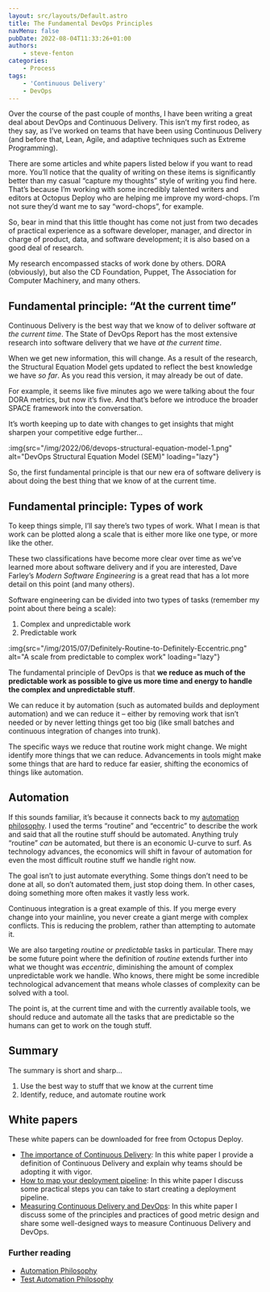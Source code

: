```yaml
---
layout: src/layouts/Default.astro
title: The Fundamental DevOps Principles
navMenu: false
pubDate: 2022-08-04T11:33:26+01:00
authors:
    - steve-fenton
categories:
    - Process
tags:
    - 'Continuous Delivery'
    - DevOps
---
```


Over the course of the past couple of months, I have been writing a great deal about DevOps and Continuous Delivery. This isn’t my first rodeo, as they say, as I’ve worked on teams that have been using Continuous Delivery (and before that, Lean, Agile, and adaptive techniques such as Extreme Programming).

There are some articles and white papers listed below if you want to read more. You’ll notice that the quality of writing on these items is significantly better than my casual “capture my thoughts” style of writing you find here. That’s because I’m working with some incredibly talented writers and editors at Octopus Deploy who are helping me improve my word-chops. I’m not sure they’d want me to say “word-chops”, for example.

So, bear in mind that this little thought has come not just from two decades of practical experience as a software developer, manager, and director in charge of product, data, and software development; it is also based on a good deal of research.

My research encompassed stacks of work done by others. DORA (obviously), but also the CD Foundation, Puppet, The Association for Computer Machinery, and many others.

## Fundamental principle: “At the current time”

Continuous Delivery is the best way that we know of to deliver software *at the current time*. The State of DevOps Report has the most extensive research into software delivery that we have *at the current time*.

When we get new information, this will change. As a result of the research, the Structural Equation Model gets updated to reflect the best knowledge we have *so far*. As you read this version, it may already be out of date.

For example, it seems like five minutes ago we were talking about the four DORA metrics, but now it’s five. And that’s before we introduce the broader SPACE framework into the conversation.

It’s worth keeping up to date with changes to get insights that might sharpen your competitive edge further…

:img{src="/img/2022/06/devops-structural-equation-model-1.png" alt="DevOps Structural Equation Model (SEM)" loading="lazy"}

So, the first fundamental principle is that our new era of software delivery is about doing the best thing that we know of at the current time.

## Fundamental principle: Types of work

To keep things simple, I’ll say there’s two types of work. What I mean is that work can be plotted along a scale that is either more like one type, or more like the other.

These two classifications have become more clear over time as we’ve learned more about software delivery and if you are interested, Dave Farley’s *Modern Software Engineering* is a great read that has a lot more detail on this point (and many others).

Software engineering can be divided into two types of tasks (remember my point about there being a scale):

1. Complex and unpredictable work
2. Predictable work

:img{src="/img/2015/07/Definitely-Routine-to-Definitely-Eccentric.png" alt="A scale from predictable to complex work" loading="lazy"}

The fundamental principle of DevOps is that **we reduce as much of the predictable work as possible to give us more time and energy to handle the complex and unpredictable stuff**.

We can reduce it by automation (such as automated builds and deployment automation) and we can reduce it – either by removing work that isn’t needed or by never letting things get too big (like small batches and continuous integration of changes into trunk).

The specific ways we reduce that routine work might change. We might identify more things that we can reduce. Advancements in tools might make some things that are hard to reduce far easier, shifting the economics of things like automation.

## Automation

If this sounds familiar, it’s because it connects back to my [automation philosophy](/2015/02/automation-philosophy/). I used the terms “routine” and “eccentric” to describe the work and said that all the routine stuff should be automated. Anything truly “routine” *can* be automated, but there is an economic U-curve to surf. As technology advances, the economics will shift in favour of automation for even the most difficult routine stuff we handle right now.

The goal isn’t to just automate everything. Some things don’t need to be done at all, so don’t automated them, just stop doing them. In other cases, doing something more often makes it vastly less work.

Continuous integration is a great example of this. If you merge every change into your mainline, you never create a giant merge with complex conflicts. This is reducing the problem, rather than attempting to automate it.

We are also targeting *routine* or *predictable* tasks in particular. There may be some future point where the definition of *routine* extends further into what we thought was *eccentric*, diminishing the amount of complex unpredictable work we handle. Who knows, there might be some incredible technological advancement that means whole classes of complexity can be solved with a tool.

The point is, at the current time and with the currently available tools, we should reduce and automate all the tasks that are predictable so the humans can get to work on the tough stuff.

## Summary

The summary is short and sharp…

1. Use the best way to stuff that we know at the current time
2. Identify, reduce, and automate routine work

## White papers

These white papers can be downloaded for free from Octopus Deploy.

- [The importance of Continuous Delivery](https://octopus.com/whitepapers/lv-the-importance-of-continuous-delivery): In this white paper I provide a definition of Continuous Delivery and explain why teams should be adopting it with vigor.
- [How to map your deployment pipeline](https://octopus.com/whitepapers/lv-how-to-map-your-deployment-pipeline): In this white paper I discuss some practical steps you can take to start creating a deployment pipeline.
- [Measuring Continuous Delivery and DevOps](https://octopus.com/whitepapers/lv-measuring-continuous-delivery-and-devops): In this white paper I discuss some of the principles and practices of good metric design and share some well-designed ways to measure Continuous Delivery and DevOps.

### Further reading

- [Automation Philosophy](/2015/02/automation-philosophy/)
- [Test Automation Philosophy](/2015/02/test-automation-philosophy/)